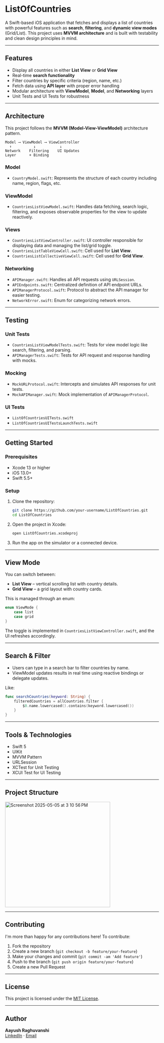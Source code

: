
# ListOfCountries
A Swift-based iOS application that fetches and displays a list of countries with powerful features such as **search**, **filtering**, and **dynamic view modes** (Grid/List). This project uses **MVVM architecture** and is built with testability and clean design principles in mind.

---

## Features

- Display all countries in either **List View** or **Grid View**
- Real-time **search functionality**
- Filter countries by specific criteria (region, name, etc.)
- Fetch data using **API layer** with proper error handling
- Modular architecture with **ViewModel**, **Model**, and **Networking** layers
- Unit Tests and UI Tests for robustness

---

## Architecture

This project follows the **MVVM (Model-View-ViewModel)** architecture pattern.

```
Model ⟶ ViewModel ⟶ ViewController
  ↑          ↓           ↓
Network    Filtering    UI Updates
Layer      + Binding
```

### Model
- `CountryModel.swift`: Represents the structure of each country including name, region, flags, etc.

### ViewModel
- `CountriesListViewModel.swift`: Handles data fetching, search logic, filtering, and exposes observable properties for the view to update reactively.

### Views
- `CountriesListViewController.swift`: UI controller responsible for displaying data and managing the list/grid toggle.
- `CountriesListTableViewCell.swift`: Cell used for **List View**.
- `CountriesListCollectiveViewCell.swift`: Cell used for **Grid View**.

### Networking
- `APIManager.swift`: Handles all API requests using `URLSession`.
- `APIEndpoints.swift`: Centralized definition of API endpoint URLs.
- `APIManagerProtocol.swift`: Protocol to abstract the API manager for easier testing.
- `NetworkError.swift`: Enum for categorizing network errors.

---

## Testing

### Unit Tests
- `CountriesListViewModelTests.swift`: Tests for view model logic like search, filtering, and parsing.
- `APIManagerTests.swift`: Tests for API request and response handling with mocks.

### Mocking
- `MockURLProtocol.swift`: Intercepts and simulates API responses for unit tests.
- `MockAPIManager.swift`: Mock implementation of `APIManagerProtocol`.

### UI Tests
- `ListOfCountriesUITests.swift`
- `ListOfCountriesUITestsLaunchTests.swift`

---

## Getting Started

### Prerequisites

- Xcode 13 or higher
- iOS 13.0+
- Swift 5.5+

### Setup

1. Clone the repository:
   ```bash
   git clone https://github.com/your-username/ListOfCountries.git
   cd ListOfCountries
   ```

2. Open the project in Xcode:
   ```bash
   open ListOfCountries.xcodeproj
   ```

3. Run the app on the simulator or a connected device.

---

## View Mode

You can switch between:
- **List View** – vertical scrolling list with country details.
- **Grid View** – a grid layout with country cards.

This is managed through an enum:
```swift
enum ViewMode {
    case list
    case grid
}
```

The toggle is implemented in `CountriesListViewController.swift`, and the UI refreshes accordingly.

---

## Search & Filter

- Users can type in a search bar to filter countries by name.
- ViewModel updates results in real time using reactive bindings or delegate updates.

Like:
```swift
func searchCountries(keyword: String) {
    filteredCountries = allCountries.filter {
        $0.name.lowercased().contains(keyword.lowercased())
    }
}
```

---

## Tools & Technologies

- Swift 5
- UIKit
- MVVM Pattern
- URLSession
- XCTest for Unit Testing
- XCUI Test for UI Testing

---

## Project Structure

<img width="344" alt="Screenshot 2025-05-05 at 3 10 56 PM" src="https://github.com/user-attachments/assets/019883b7-2337-4595-bf1a-c49e78ccabd8" />

---

## Contributing

I'm more than happy for any contributions here! To contribute:

1. Fork the repository
2. Create a new branch (`git checkout -b feature/your-feature`)
3. Make your changes and commit (`git commit -am 'Add feature'`)
4. Push to the branch (`git push origin feature/your-feature`)
5. Create a new Pull Request

---

## License

This project is licensed under the [MIT License](LICENSE).

---

## Author

**Aayush Raghuvanshi**  
[LinkedIn](https://www.linkedin.com/in/aayush-raghuvanshi-428067361/) · [Email](mailto:raghuvanshiaayush9999@gmail.com)
